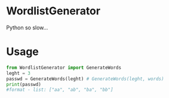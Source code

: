 # WordlistGenerator
Python so slow...
# Usage
```Python
from WordlistGenerator import GenerateWords
leght = 3
passwd = GenerateWords(leght) # GenerateWords(leght, words)
print(passwd)
#format - list: ["aa", "ab", "ba", "bb"]
```
